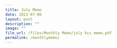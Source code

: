 ```yaml
---
title: July Memo
date: 2023-07-06
layout: post
description: ""
image: ""
file_url: /files/Monthly Memo/july kcs memo.pdf
permalink: /monthlymemo/
---
```

